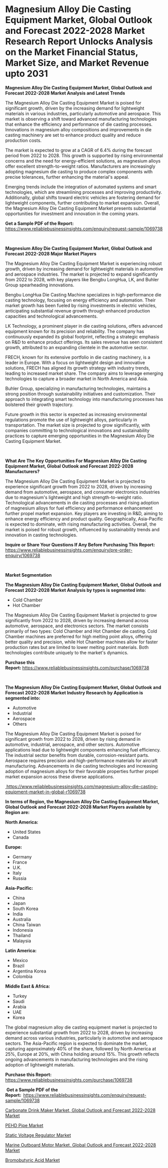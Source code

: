 <p><h1>Magnesium Alloy Die Casting Equipment Market, Global Outlook and Forecast 2022-2028 Market Research Report Unlocks Analysis on the Market Financial Status, Market Size, and Market Revenue upto 2031</h1></p><p><strong>Magnesium Alloy Die Casting Equipment Market, Global Outlook and Forecast 2022-2028 Market Analysis and Latest Trends</strong></p>
<p><p>The Magnesium Alloy Die Casting Equipment Market is poised for significant growth, driven by the increasing demand for lightweight materials in various industries, particularly automotive and aerospace. This market is observing a shift toward advanced manufacturing technologies that enhance the efficiency and performance of die casting processes. Innovations in magnesium alloy compositions and improvements in die casting machinery are set to enhance product quality and reduce production costs.</p><p>The market is expected to grow at a CAGR of 6.4% during the forecast period from 2022 to 2028. This growth is supported by rising environmental concerns and the need for energy-efficient solutions, as magnesium alloys offer excellent strength-to-weight ratios. Manufacturers are increasingly adopting magnesium die casting to produce complex components with precise tolerances, further enhancing the material's appeal.</p><p>Emerging trends include the integration of automated systems and smart technologies, which are streamlining processes and improving productivity. Additionally, global shifts toward electric vehicles are fostering demand for lightweight components, further contributing to market expansion. Overall, the Magnesium Alloy Die Casting Equipment Market presents substantial opportunities for investment and innovation in the coming years.</p></p>
<p><strong>Get a Sample PDF of the Report:&nbsp;</strong> <a href="https://www.reliablebusinessinsights.com/enquiry/request-sample/1069738">https://www.reliablebusinessinsights.com/enquiry/request-sample/1069738</a></p>
<p>&nbsp;</p>
<p><strong>Magnesium Alloy Die Casting Equipment Market, Global Outlook and Forecast 2022-2028 Major Market Players</strong></p>
<p><p>The Magnesium Alloy Die Casting Equipment Market is experiencing robust growth, driven by increasing demand for lightweight materials in automotive and aerospace industries. The market is projected to expand significantly from 2022 to 2028, with key players like Bengbu LongHua, LK, and Buhler Group spearheading innovations.</p><p>Bengbu LongHua Die Casting Machine specializes in high-performance die casting technology, focusing on energy efficiency and automation. Their market growth has been fueled by rising investments in electric vehicles, anticipating substantial revenue growth through enhanced production capacities and technological advancements.</p><p>LK Technology, a prominent player in die casting solutions, offers advanced equipment known for its precision and reliability. The company has continuously expanded its global footprint, reflecting a strategic emphasis on R&D to enhance product offerings. Its sales revenue has seen consistent growth, attributed to an expanding clientele in the automotive sector.</p><p>FRECH, known for its extensive portfolio in die casting machinery, is a leader in Europe. With a focus on lightweight design and innovative solutions, FRECH has aligned its growth strategy with industry trends, leading to increased market share. The company aims to leverage emerging technologies to capture a broader market in North America and Asia.</p><p>Buhler Group, specializing in manufacturing technologies, maintains a strong position through sustainability initiatives and customization. Their approach to integrating smart technology into manufacturing processes has bolstered their growth trajectory.</p><p>Future growth in this sector is expected as increasing environmental regulations promote the use of lightweight alloys, particularly in transportation. The market size is projected to grow significantly, with companies committing to technological innovations and sustainability practices to capture emerging opportunities in the Magnesium Alloy Die Casting Equipment Market.</p></p>
<p>&nbsp;</p>
<p><strong>What Are The Key Opportunities For Magnesium Alloy Die Casting Equipment Market, Global Outlook and Forecast 2022-2028 Manufacturers?</strong></p>
<p><p>The Magnesium Alloy Die Casting Equipment Market is projected to experience significant growth from 2022 to 2028, driven by increasing demand from automotive, aerospace, and consumer electronics industries due to magnesium's lightweight and high strength-to-weight ratio. Technological advancements in die casting processes and rising adoption of magnesium alloys for fuel efficiency and performance enhancement further propel market expansion. Key players are investing in R&D, aiming to enhance energy efficiency and product quality. Geographically, Asia-Pacific is expected to dominate, with rising manufacturing activities. Overall, the market is poised for robust growth, influenced by sustainability trends and innovation in casting technologies.</p></p>
<p><strong>Inquire or Share Your Questions If Any Before Purchasing This Report:</strong> <a href="https://www.reliablebusinessinsights.com/enquiry/pre-order-enquiry/1069738">https://www.reliablebusinessinsights.com/enquiry/pre-order-enquiry/1069738</a></p>
<p>&nbsp;</p>
<p><strong>Market Segmentation</strong></p>
<p><strong>The Magnesium Alloy Die Casting Equipment Market, Global Outlook and Forecast 2022-2028 Market Analysis by types is segmented into:</strong></p>
<p><ul><li>Cold Chamber</li><li>Hot Chamber</li></ul></p>
<p><p>The Magnesium Alloy Die Casting Equipment Market is projected to grow significantly from 2022 to 2028, driven by increasing demand across automotive, aerospace, and electronics sectors. The market consists primarily of two types: Cold Chamber and Hot Chamber die casting. Cold Chamber machines are preferred for high melting point alloys, offering better quality and precision, while Hot Chamber machines allow for faster production rates but are limited to lower melting point materials. Both technologies contribute uniquely to the market's dynamics.</p></p>
<p><strong>Purchase this Report:&nbsp;</strong><a href="https://www.reliablebusinessinsights.com/purchase/1069738">https://www.reliablebusinessinsights.com/purchase/1069738</a></p>
<p>&nbsp;</p>
<p><strong>The Magnesium Alloy Die Casting Equipment Market, Global Outlook and Forecast 2022-2028 Market Industry Research by Application is segmented into:</strong></p>
<p><ul><li>Automotive</li><li>Industrial</li><li>Aerospace</li><li>Others</li></ul></p>
<p><p>The Magnesium Alloy Die Casting Equipment Market is poised for significant growth from 2022 to 2028, driven by rising demand in automotive, industrial, aerospace, and other sectors. Automotive applications lead due to lightweight components enhancing fuel efficiency. The industrial sector benefits from durable, corrosion-resistant parts. Aerospace requires precision and high-performance materials for aircraft manufacturing. Advancements in die casting technologies and increasing adoption of magnesium alloys for their favorable properties further propel market expansion across these diverse applications.</p></p>
<p><a href="https://www.reliablebusinessinsights.com/magnesium-alloy-die-casting-equipment-market-in-global-r1069738">&nbsp;https://www.reliablebusinessinsights.com/magnesium-alloy-die-casting-equipment-market-in-global-r1069738</a></p>
<p><strong>In terms of Region, the Magnesium Alloy Die Casting Equipment Market, Global Outlook and Forecast 2022-2028 Market Players available by Region are:</strong></p>
<p>
    <p> <strong> North America: </strong>
        <ul>
            <li>United States</li>
            <li>Canada</li>
        </ul>
        </p> 
    <p> <strong> Europe: </strong>
        <ul>
            <li>Germany</li>
            <li>France</li>
            <li>U.K.</li>
            <li>Italy</li>
            <li>Russia</li>
        </ul>
        </p> 
    <p> <strong> Asia-Pacific: </strong>
        <ul>
            <li>China</li>
            <li>Japan</li>
            <li>South Korea</li>
            <li>India</li>
            <li>Australia</li>
            <li>China Taiwan</li>
            <li>Indonesia</li>
            <li>Thailand</li>
            <li>Malaysia</li>
        </ul>
        </p> 
    <p> <strong> Latin America: </strong>
        <ul>
            <li>Mexico</li>
            <li>Brazil</li>
            <li>Argentina Korea</li>
            <li>Colombia</li>
        </ul>
        </p> 
    <p> <strong> Middle East & Africa: </strong>
        <ul>
            <li>Turkey</li>
            <li>Saudi</li>
            <li>Arabia</li>
            <li>UAE</li>
            <li>Korea</li>
        </ul>
    </p>
    </p>
<p><p>The global magnesium alloy die casting equipment market is projected to experience substantial growth from 2022 to 2028, driven by increasing demand across various industries, particularly in automotive and aerospace sectors. The Asia-Pacific region is expected to dominate the market, capturing approximately 40% of the share, followed by North America at 25%, Europe at 20%, with China holding around 15%. This growth reflects ongoing advancements in manufacturing technologies and the rising adoption of lightweight materials.</p></p>
<p><strong>Purchase this Report: </strong><a href="https://www.reliablebusinessinsights.com/purchase/1069738">https://www.reliablebusinessinsights.com/purchase/1069738</a></p>
<p>&nbsp;<strong>Get a Sample PDF of the Report:&nbsp;&nbsp;</strong><a href="https://www.reliablebusinessinsights.com/enquiry/request-sample/1069738">https://www.reliablebusinessinsights.com/enquiry/request-sample/1069738</a></p>
<p><strong></strong></p>
<p><p><a href="https://github.com/NargisHussain432/Market-Research-Report-List-1/blob/main/carbonate-drink-maker-market-global-outlook-and-forecast-2022-2028-market.md">Carbonate Drink Maker Market, Global Outlook and Forecast 2022-2028 Market</a></p><p><a href="https://issuu.com/reportprime-2/docs/pehd-pipe-market-size-2030.pptx_8b20e1f7880af0">PEHD Pipe Market</a></p><p><a href="https://www.linkedin.com/pulse/navigating-global-static-voltage-regulator-market-landscape-trends-vkztc?trackingId=W%2FFi4D3oSyK4O6kfkXYBew%3D%3D">Static Voltage Regulator Market</a></p><p><a href="https://github.com/FahadAhmed223/Market-Research-Report-List-1/blob/main/marine-outboard-motor-market-global-outlook-and-forecast-2022-2028-market.md">Marine Outboard Motor Market, Global Outlook and Forecast 2022-2028 Market</a></p><p><a href="https://medium.com/@shawnsmithv6981/the-bromobutyric-acid-market-prioritizes-cost-control-and-efficiency-enhancement-df3c0eb35575">Bromobutyric Acid Market</a></p></p>